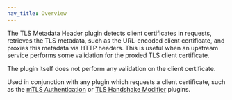 ```yaml
---
nav_title: Overview
---
```


The TLS Metadata Header plugin detects client certificates in requests, retrieves the TLS metadata, 
such as the URL-encoded client certificate, and proxies this metadata via HTTP headers.
This is useful when an upstream service performs some validation for the proxied TLS client certificate.

The plugin itself does not perform any validation on the client certificate.

Used in conjunction with any plugin which requests a client certificate, such as the 
[mTLS Authentication](/hub/kong-inc/mtls-auth/) or [TLS Handshake Modifier](/hub/kong-inc/tls-handshake-modifier/) plugins.
